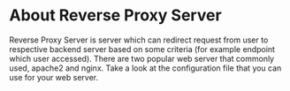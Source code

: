 # About Reverse Proxy Server
Reverse Proxy Server is server which can redirect request from user to respective backend server based on some criteria (for example endpoint which user accessed).
There are two popular web server that commonly used, apache2 and nginx. Take a look at the configuration file that you can use for your web server. 